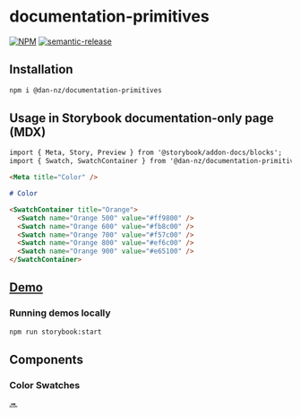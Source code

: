 # documentation-primitives

[![NPM](https://img.shields.io/npm/v/@dan-nz/documentation-primitives?style=flat-square)](https://www.npmjs.com/package/documentation-primitives)
[![semantic-release](https://img.shields.io/badge/%20%20%F0%9F%93%A6%F0%9F%9A%80-semantic--release-e10079.svg?style=flat-square)](https://github.com/semantic-release/semantic-release)

## Installation

```bash
npm i @dan-nz/documentation-primitives
```

## Usage in Storybook documentation-only page (MDX)

```md
import { Meta, Story, Preview } from '@storybook/addon-docs/blocks';
import { Swatch, SwatchContainer } from '@dan-nz/documentation-primitives';

<Meta title="Color" />

# Color

<SwatchContainer title="Orange">
  <Swatch name="Orange 500" value="#ff9800" />
  <Swatch name="Orange 600" value="#fb8c00" />
  <Swatch name="Orange 700" value="#f57c00" />
  <Swatch name="Orange 800" value="#ef6c00" />
  <Swatch name="Orange 900" value="#e65100" />
</SwatchContainer>
```

## [Demo]()

### Running demos locally

```bash
npm run storybook:start
```

## Components

### Color Swatches

🔜
